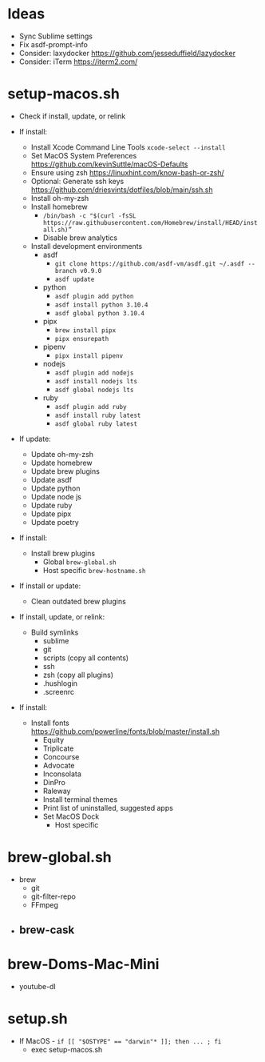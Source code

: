 # Ideas
- Sync Sublime settings
- Fix asdf-prompt-info
- Consider: laxydocker https://github.com/jesseduffield/lazydocker
- Consider: iTerm https://iterm2.com/

# setup-macos.sh
- Check if install, update, or relink
- If install:
  - Install Xcode Command Line Tools `xcode-select --install`
  - Set MacOS System Preferences https://github.com/kevinSuttle/macOS-Defaults
  - Ensure using zsh https://linuxhint.com/know-bash-or-zsh/
  - Optional: Generate ssh keys https://github.com/driesvints/dotfiles/blob/main/ssh.sh
  - Install oh-my-zsh
  - Install homebrew
    - `/bin/bash -c "$(curl -fsSL https://raw.githubusercontent.com/Homebrew/install/HEAD/install.sh)”`
    - Disable brew analytics
  - Install development environments
    - asdf
      - `git clone https://github.com/asdf-vm/asdf.git ~/.asdf --branch v0.9.0`
      - `asdf update`
    - python
      - `asdf plugin add python`
      - `asdf install python 3.10.4`
      - `asdf global python 3.10.4`
    - pipx
      - `brew install pipx`
      - `pipx ensurepath`
    - pipenv
      - `pipx install pipenv`
    - nodejs
      - `asdf plugin add nodejs`
      - `asdf install nodejs lts`
      - `asdf global nodejs lts`
    - ruby
      - `asdf plugin add ruby`
      - `asdf install ruby latest`
      - `asdf global ruby latest`
- If update:
  - Update oh-my-zsh
  - Update homebrew
  - Update brew plugins
  - Update asdf
  - Update python
  - Update node js
  - Update ruby
  - Update pipx
  - Update poetry
- If install:
  - Install brew plugins
    - Global `brew-global.sh`
    - Host specific `brew-hostname.sh`

    
- If install or update:
  - Clean outdated brew plugins
- If install, update, or relink:
  - Build symlinks
    - sublime
    - git
    - scripts (copy all contents)
    - ssh
    - zsh (copy all plugins)
    - .hushlogin
    - .screenrc
- If install:
  - Install fonts https://github.com/powerline/fonts/blob/master/install.sh
    - Equity
    - Triplicate
    - Concourse
    - Advocate
    - Inconsolata
    - DinPro
    - Raleway
    - Install terminal themes
    - Print list of uninstalled, suggested apps
    - Set MacOS Dock
      - Host specific

# brew-global.sh
- brew
  - git
  - git-filter-repo
  - FFmpeg
- brew-cask
  -

# brew-Doms-Mac-Mini
- youtube-dl

# setup.sh
- If MacOS - `if [[ "$OSTYPE" == "darwin"* ]]; then ... ; fi`
  - exec setup-macos.sh
